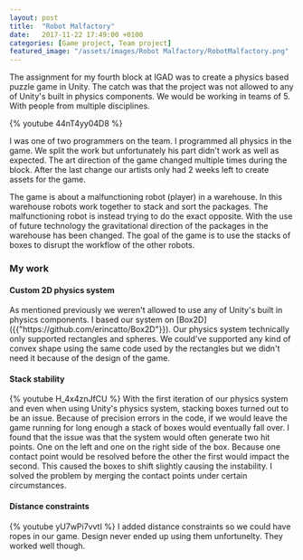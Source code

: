 ```yaml
---
layout: post
title:  "Robot Malfactory"
date:   2017-11-22 17:49:00 +0100
categories: [Game project, Team project]
featured_image: "/assets/images/Robot Malfactory/RobotMalfactory.png"
---
```

The assignment for my fourth block at IGAD was to create a physics based puzzle game in Unity. The catch was that the project was not allowed to any of Unity's built in physics components. We would be working in teams of 5. With people from multiple disciplines.

<!--more-->
{% youtube 44nT4yy04D8 %}

I was one of two programmers on the team. I programmed all physics in the game. We split the work but unfortunately his part didn't work as well as expected. The art direction of the game changed multiple times during the block. After the last change our artists only had 2 weeks left to create assets for the game.

The game is about a malfunctioning robot (player) in a warehouse. In this warehouse robots work together to stack and sort the packages. The malfunctioning robot is instead trying to do the exact opposite. With the use of future technology the gravitational direction of the packages in the warehouse has been changed. The goal of the game is to use the stacks of boxes to disrupt the workflow of the other robots.

<h3>My work</h3>
<h4>Custom 2D physics system</h4>
As mentioned previously we weren't allowed to use any of Unity's built in physics components. I based our system on [Box2D]({{"https://github.com/erincatto/Box2D"}}). Our physics system technically only supported rectangles and spheres. We could've supported any kind of convex shape using the same code used by the rectangles but we didn't need it because of the design of the game.

<h4>Stack stability</h4>
{% youtube H_4x4znJfCU %}
With the first iteration of our physics system and even when using Unity's physics system, stacking boxes turned out to be an issue. Because of precision errors in the code, if we would leave the game running for long enough a stack of boxes would eventually fall over. I found that the issue was that the system would often generate two hit points. One on the left and one on the right side of the box. Because one contact point would be resolved before the other the first would impact the second. This caused the boxes to shift slightly causing the instability. I solved the problem by merging the contact points under certain circumstances.

<h4>Distance constraints</h4>
{% youtube yU7wPi7vvtI %}
I added distance constraints so we could have ropes in our game. Design never ended up using them unfortunelty. They worked well though.
